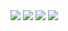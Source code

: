 <img src="https://github.com/user-attachments/assets/8ed1e8ad-768f-4bf6-b749-331f4036baf3">
<img src="https://github.com/user-attachments/assets/42c51b6e-844c-49f9-8447-f5437c1bc8cc">
<img src="https://github.com/user-attachments/assets/93e9c8c0-9850-4d3c-9f7a-3e72c47a17fc">
<img src="https://github.com/user-attachments/assets/7a47496e-a993-4f65-a4e2-e20c23a2f02c">

